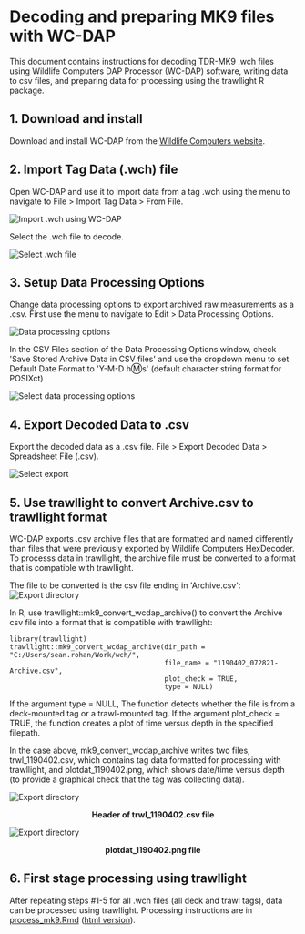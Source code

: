 # Decoding and preparing MK9 files with WC-DAP

This document contains instructions for decoding TDR-MK9 .wch files using Wildlife Computers DAP Processor (WC-DAP) software, writing data to csv files, and preparing data for processing using the trawllight R package.

## 1. Download and install

Download and install WC-DAP from the [Wildlife Computers website](https://wildlifecomputers.com/support/downloads/).

## 2. Import Tag Data (.wch) file

Open WC-DAP and use it to import data from a tag .wch using the menu to navigate to File > Import Tag Data > From File. 

![Import .wch using WC-DAP](/assets/dap_1_import.png)

Select the .wch file to decode.

![Select .wch file](/assets/dap_2_select.png)

## 3. Setup Data Processing Options

Change data processing options to export archived raw measurements as a .csv. First use the menu to navigate to Edit > Data Processing Options.

![Data processing options](/assets/dap_3_options.png)

In the CSV Files section of the Data Processing Options window, check 'Save Stored Archive Data in CSV files' and use the dropdown menu to set Default Date Format to 'Y-M-D h:m:s' (default character string format for POSIXct)

![Select data processing options](/assets/dap_4_sel_options.png)

## 4. Export Decoded Data to .csv

Export the decoded data as a .csv file. File > Export Decoded Data > Spreadsheet File (.csv).

![Select export](/assets/dap_5_export_menu.png)

## 5.  Use trawllight to convert Archive.csv to trawllight format

WC-DAP exports .csv archive files that are formatted and named differently than files that were previously exported by Wildlife Computers HexDecoder. To processs data in trawllight, the archive file must be converted to a format that is compatible with trawllight.

The file to be converted is the csv file ending in 'Archive.csv':
![Export directory](/assets/dap_7_export_ing_dir.png)

In R, use trawllight::mk9_convert_wcdap_archive() to convert the Archive csv file into a format that is compatible with trawllight:
```
library(trawllight)
trawllight::mk9_convert_wcdap_archive(dir_path = "C:/Users/sean.rohan/Work/wch/",
                                      file_name = "1190402_072821-Archive.csv",
                                      plot_check = TRUE,
                                      type = NULL)

```

If the argument type = NULL, The function detects whether the file is from a deck-mounted tag or a trawl-mounted tag. If the argument plot_check = TRUE, the function creates a plot of time versus depth in the specified filepath.

In the case above, mk9_convert_wcdap_archive writes two files, trwl_1190402.csv, which contains tag data formatted for processing with trawllight, and plotdat_1190402.png, which shows date/time versus depth (to provide a graphical check that the tag was collecting data).

![Export directory](/assets/dap_8_trwl_header.png)<br>
<p style="text-align:center"><b>Header of trwl_1190402.csv file</b>


![Export directory](/assets/dap_9_plotdat_1190402.png)<br>
<p style="text-align:center"><b>plotdat_1190402.png file</b>

## 6. First stage processing using trawllight

After repeating steps #1-5 for all .wch files (all deck and trawl tags), data can be processed using trawllight. Processing instructions are in [process_mk9.Rmd](/1_process_mk9.Rmd) ([html version](/1_process_mk9.html)).


